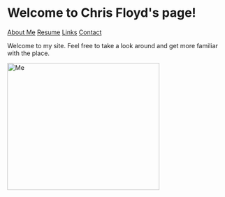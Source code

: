 # Welcome to Chris Floyd's page!
[About Me](https://github.com/chrisfloyd87/Midterm1000/blob/22047365ada018be637bc94826289fcdbf61f1be/AboutMe.md) [Resume](https://github.com/chrisfloyd87/Midterm1000/blob/209204ddedb0f456f48d18f63598c1eb5a87211c/Resume) [Links](https://github.com/chrisfloyd87/Midterm1000/blob/0416287cf7b29425b4e370ca8c0cb6872e52aa80/links.md) [Contact](https://github.com/chrisfloyd87/Midterm1000/blob/821f166be2192c2ab0ebc9ce2d611fbd175d33ab/contact.md)


Welcome to my site. Feel free to take a look around and get more familiar with the place. 
<!DOCTYPE html>
<html>
<body>
  <img src="https://github.com/chrisfloyd87/Midterm1000/blob/63ab3d53008b62f4e234a4d75bd45b0de117cebd/Screenshot%202022-03-14%20123802.png" alt="Me" style="width:348px;height:291px;">
</body>
</html>
